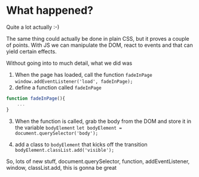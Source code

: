 # What happened?
Quite a lot actually :-)

The same thing could actually be done in plain CSS, but it proves a couple of points. With JS we can manipulate the DOM, react to events and that can yield certain effects.

Without going into to much detail, what we did was

1. When the page has loaded, call the function `fadeInPage`
```window.addEventListener('load', fadeInPage);```
2. define a function called `fadeInPage`
```js
function fadeInPage(){
    ...
}
```
3. When the function is called, grab the body from the DOM and store it in the variable `bodyElement`
```let bodyElement = document.querySelector('body');```

4. add a class to `bodyElement` that kicks off the transition
```bodyElement.classList.add('visible');```

So, lots of new stuff, document.querySelector, function, addEventListener, window, classList.add, this is gonna be great 